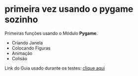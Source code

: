# primeira vez usando o pygame sozinho
 Primeiras funções usando o Módulo **Pygame**.
 * Criando Janela
 * Colocando Figuras
 * Animação
 * Colisão

Link do Guia usado durante os testes: [clique aqui](http://www.labtime.ufg.br/cgames/pdf/CProgPy_Pygame.pdf)